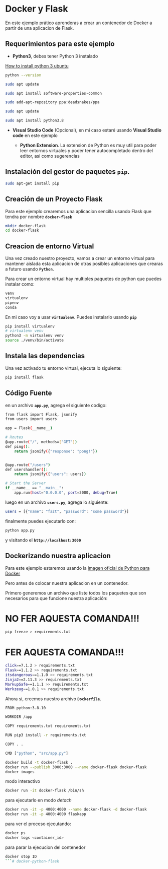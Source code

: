 #  Docker y Flask

En este ejemplo prático aprenderas a crear un contenedor de Docker a partir de una aplicacion de Flask.

## Requerimientos para este ejemplo

* **Python3**, debes tener Python 3 instalado

[How to install python 3 ubuntu](https://phoenixnap.com/kb/how-to-install-python-3-ubuntu)

```sh
python --version

sudo apt update

sudo apt install software-properties-common

sudo add-apt-repository ppa:deadsnakes/ppa

sudo apt update

sudo apt install python3.8
```




* **Visual Studio Code** (Opcional), en mi caso estaré usando **Visual Studio code** en este ejemplo

    * **Python Extension**. La extension de Python es muy util para poder leer entornos virtuales y poder tener autocompletado dentro del editor, asi como sugerencias


## Instalación del gestor de paquetes **```pip```**.

```sh
sudo apt-get install pip
```





## Creación de un Proyecto Flask

Para este ejemplo crearemos una aplicacion sencilla usando Flask que tendra por nombre **```docker-flask```**

```sh
mkdir docker-flask
cd docker-flask
```

## Creacion de entorno Virtual

Una vez creado nuestro proyecto, vamos a crear un entorno virtual para mantener aislada esta aplicacion de otras posibles aplicaciones que crearas a futuro usando **```Python```**.

Para crear un entorno virtual hay multiples paquetes de python que puedes instalar como:

```sh
venv
virtualenv
pipenv
conda
 ```
En mi caso voy a usar **```virtualenv```**. Puedes instalarlo usando **```pip```**

```sh
pip install virtualenv
# virtualenv venv
python3 -m virtualenv venv
source ./venv/bin/activate
```

## Instala las dependencias
Una vez activado tu entorno virtual, ejecuta lo siguiente:

```sh
pip install flask 
```

## Código Fuente
en un archivo **```app.py```**, agrega el siguiente codigo:


```sh
from flask import Flask, jsonify
from users import users

app = Flask(__name__)

# Routes
@app.route("/", methods=["GET"])
def ping():
    return jsonify({"response": "pong!"})


@app.route("/users")
def usershandler():
    return jsonify({"users": users})

# Start the Server
if __name__ == "__main__":
    app.run(host="0.0.0.0", port=3000, debug=True)
```

luego en un archivo **```users.py```**, agrega lo siguiente:

```sh
users = [{"name": "fazt", "password": "some password"}]
```

finalmente puedes ejecutarlo con:

```sh
python app.py
```

y visitando el **```http://localhost:3000```**

## Dockerizando nuestra aplicacion

Para este ejemplo estaremos usando la [imagen oficial de Python para Docker](https://hub.docker.com/_/python)

Pero antes de colocar nuestra aplicacion en un contenedor.

Primero generemos un archivo que liste todos los paquetes que son necesarios para que funcione nuestra aplicación:

# NO FER AQUESTA COMANDA!!!
```sh
pip freeze > requirements.txt
```

# FER AQUESTA COMANDA!!!
```sh
click==7.1.2 > requirements.txt
Flask==1.1.2 >> requirements.txt
itsdangerous==1.1.0 >> requirements.txt
Jinja2==2.11.3 >> requirements.txt
MarkupSafe==1.1.1 >> requirements.txt
Werkzeug==1.0.1 >> requirements.txt
```

Ahora si, creemos nuestro archivo **```Dockerfile```**.

```sh
FROM python:3.8.10

WORKDIR /app

COPY requirements.txt requirements.txt

RUN pip3 install -r requirements.txt

COPY . .

CMD ["python", "src/app.py"]
```

```sh
docker build -t docker-flask .
docker run --publish 3000:3000 --name docker-flask docker-flask
docker images
```

modo interactivo

```sh
docker run -it docker-flask /bin/sh
```

para ejecutarlo en modo *detach*

```sh
docker run -it -p 4000:4000 --name docker-flask -d docker-flask
docker run -it -p 4000:4000 flaskapp
```

para ver el proceso ejecutando:

```sh
docker ps
docker logs <container_id>
```

para parar la ejecucion del contenedor

```sh
docker stop ID
```# docker-python-flask
